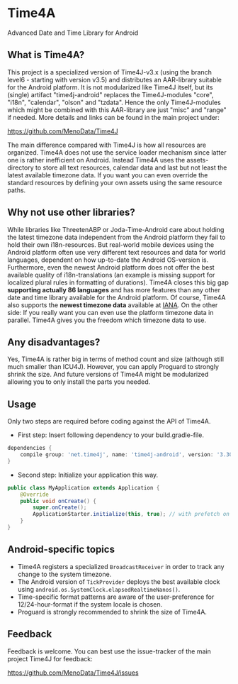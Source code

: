 # Time4A
Advanced Date and Time Library for Android

## What is Time4A?
This project is a specialized version of Time4J-v3.x (using the branch level6 - starting with version v3.5) and distributes
an AAR-library suitable for the Android platform. It is not modularized like Time4J itself, but its (single) artifact 
"time4j-android" replaces the Time4J-modules "core", "i18n", "calendar", "olson" and "tzdata". Hence the only Time4J-modules
which might be combined with this AAR-library are just "misc" and "range" if needed. More details and links can be found in
the main project under:

https://github.com/MenoData/Time4J

The main difference compared with Time4J is how all resources are organized. Time4A does not use the service loader mechanism
since latter one is rather inefficient on Android. Instead Time4A uses the assets-directory to store all text resources,
calendar data and last but not least the latest available timezone data. If you want you can even override the standard
resources by defining your own assets using the same resource paths.

## Why not use other libraries?
While libraries like ThreetenABP or Joda-Time-Android care about holding the latest timezone data independent
from the Android platform they fail to hold their own i18n-resources. But real-world mobile devices using the
Android platform often use very different text resources and data for world languages, dependent on how up-to-date
the Android OS-version is. Furthermore, even the newest Android platform does not offer the best available 
quality of i18n-translations (an example is missing support for localized plural rules in formatting of durations).
Time4A closes this big gap **supporting actually 86 languages** and has more features than any other date and time
library available for the Android platform. Of course, Time4A also supports the **newest timezone data** available
at [IANA](http://www.iana.org/time-zones). On the other side: If you really want you can even use the platform timezone
data in parallel. Time4A gives you the freedom which timezone data to use.

## Any disadvantages?
Yes, Time4A is rather big in terms of method count and size (although still much smaller than ICU4J). However, you can
apply Proguard to strongly shrink the size. And future versions of Time4A might be modularized allowing you to only
install the parts you needed.

## Usage
Only two steps are required before coding against the API of Time4A.

- First step: Insert following dependency to your build.gradle-file.

```groovy
dependencies {
    compile group: 'net.time4j', name: 'time4j-android', version: '3.30-2017b'
}
```

- Second step: Initialize your application this way.
```java
public class MyApplication extends Application {
    @Override
    public void onCreate() {
        super.onCreate();
        ApplicationStarter.initialize(this, true); // with prefetch on background thread
    }
}
```

## Android-specific topics
- Time4A registers a specialized `BroadcastReceiver` in order to track any change to the system timezone.
- The Android version of `TickProvider` deploys the best available clock using `android.os.SystemClock.elapsedRealtimeNanos()`.
- Time-specific format patterns are aware of the user-preference for 12/24-hour-format if the system locale is chosen.
- Proguard is strongly recommended to shrink the size of Time4A.

## Feedback
Feedback is welcome. You can best use the issue-tracker of the main project Time4J for feedback:

https://github.com/MenoData/Time4J/issues
